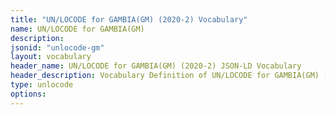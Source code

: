 ```yaml
---
title: "UN/LOCODE for GAMBIA(GM) (2020-2) Vocabulary"
name: UN/LOCODE for GAMBIA(GM) 
description: 
jsonid: "unlocode-gm"
layout: vocabulary
header_name: UN/LOCODE for GAMBIA(GM) (2020-2) JSON-LD Vocabulary
header_description: Vocabulary Definition of UN/LOCODE for GAMBIA(GM) (2020-2) semantics in HTML format. JSON-LD format is available at [unlocode-gm.jsonld](/vocabulary/unlocode-gm.jsonld)
type: unlocode
options:
---
```

